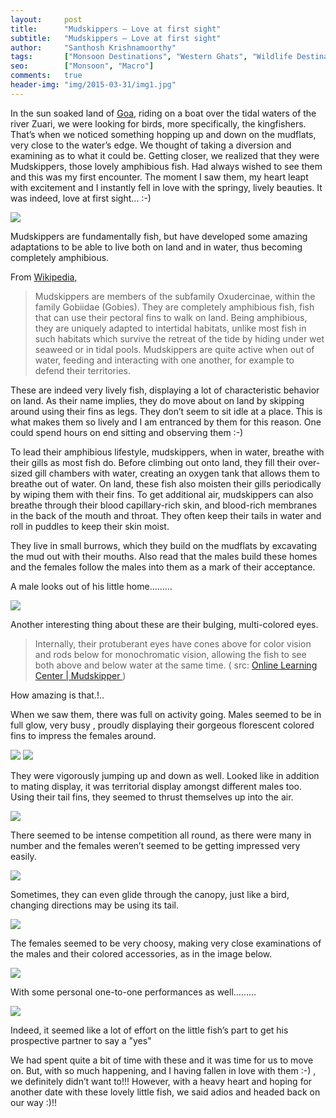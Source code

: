 ```yaml
---
layout:     post
title:      "Mudskippers – Love at first sight"
subtitle:   "Mudskippers – Love at first sight"
author:     "Santhosh Krishnamoorthy"
tags:       ["Monsoon Destinations", "Western Ghats", "Wildlife Destinations", "Goa Wildlife"]
seo:		["Monsoon", "Macro"]
comments:   true
header-img: "img/2015-03-31/img1.jpg"
---
```


<p>
In the sun soaked land of <a href="http://www.wilderhood.com/destination/Goa">Goa</a>, riding on a boat over the tidal waters of the river Zuari, we were looking for birds, more specifically, the kingfishers. That’s when we noticed something hopping up and down on the mudflats, very close to the water’s edge. We thought of taking a diversion and examining as to what it could be. Getting closer, we realized that they were Mudskippers, those lovely amphibious fish. Had always wished to see them and this was my first encounter. The moment I saw them, my heart leapt with excitement and I instantly fell in love with the springy, lively beauties. It was indeed, love at first sight… :-)
</p>

<img src="{{ site.baseurl }}/img/2015-03-31/img2.jpg">

<p>
Mudskippers are fundamentally fish, but have developed some amazing adaptations to be able to live both on land and in water, thus becoming completely amphibious.
</p>

<p>
From <a href="http://en.wikipedia.org/wiki/Mudskipper"> Wikipedia,</a>
</p>

>Mudskippers are members of the subfamily Oxudercinae, within the family Gobiidae (Gobies). They are completely amphibious fish, fish that can use their pectoral fins to walk on land. Being amphibious, they are uniquely adapted to intertidal habitats, unlike most fish in such habitats which survive the retreat of the tide by hiding under wet seaweed or in tidal pools. Mudskippers are quite active when out of water, feeding and interacting with one another, for example to defend their territories.

<p>
These are indeed very lively fish, displaying a lot of characteristic behavior on land. As their name implies, they do move about on land by skipping around using their fins as legs. They don’t seem to sit idle at a place. This is what makes them so lively and I am entranced by them for this reason. One could spend hours on end sitting and observing them :-)
</p>

<p>
To lead their amphibious lifestyle, mudskippers, when in water, breathe with their gills as most fish do. Before climbing out onto land, they fill their over-sized gill chambers with water, creating an oxygen tank that allows them to breathe out of water. On land, these fish also moisten their gills periodically by wiping them with their fins. To get additional air, mudskippers can also breathe through their blood capillary-rich skin, and blood-rich membranes in the back of the mouth and throat. They often keep their tails in water and roll in puddles to keep their skin moist.
</p>

<p>
They live in small burrows, which they build on the mudflats by excavating the mud out with their mouths. Also read that the males build these homes and the females follow the males into them as a mark of their acceptance.
</p>

<p>
A male looks out of his little home………
</p>

<img src="{{ site.baseurl }}/img/2015-03-31/img3.jpg">

<p>Another interesting thing about these are their bulging, multi-colored eyes.</p>
	
>Internally, their protuberant eyes have cones above for color vision and rods below for monochromatic vision, allowing the fish to see both above and below water at the same time.  ( src: <a href="http://www.aquariumofpacific.org/onlinelearningcenter/species/mudskipper"> Online Learning Center | Mudskipper </a>)

<p>
How amazing is that.!..
</p>

<p>
When we saw them, there was full on activity going. Males seemed to be in full glow, very busy , proudly displaying their gorgeous florescent colored fins to impress the females around.
</p>

<img src="{{ site.baseurl }}/img/2015-03-31/img4.jpg">
<img src="{{ site.baseurl }}/img/2015-03-31/img1.jpg">

<p>
They were vigorously jumping up and down as well. Looked like in addition to mating display, it was territorial display amongst different males too. Using their tail fins, they seemed to thrust themselves up into the air.
</p>

<img src="{{ site.baseurl }}/img/2015-03-31/img5.jpg">

<p>
There seemed to be intense competition all round, as there were many in number and the females weren’t seemed to be getting impressed very easily.
</p>

<img src="{{ site.baseurl }}/img/2015-03-31/img6.jpg">

<p>
Sometimes, they can even glide through the canopy, just like a bird, changing directions may be using its tail.
</p>


<img src="{{ site.baseurl }}/img/2015-03-31/img6.jpg">

<p>
The females seemed to be very choosy, making very close examinations of the males and their colored accessories, as in the image below.
</p>

<img src="{{ site.baseurl }}/img/2015-03-31/img7.jpg">

<p>
With some personal one-to-one performances as well………
</p>

<img src="{{ site.baseurl }}/img/2015-03-31/img8.jpg">

<p>
Indeed, it seemed like a lot of effort on the little fish’s part to get his prospective partner to say a "yes"
</p>

<p>
We had spent quite a bit of time with these and it was time for us to move on. But, with so much happening, and I having fallen in love with them :-) , we definitely didn’t want to!!! However, with a heavy heart and hoping for another date with these lovely little fish, we said adios and headed back on our way :)!!
</p>